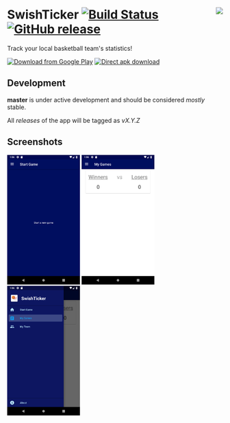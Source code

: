 # SwishTicker <img src="app/src/main/play/listings/en-US/graphics/icon/0.png" height="100px" align="right" /> [![Build Status](https://travis-ci.org/kevinhinterlong/SwishTicker.svg?branch=master)](https://travis-ci.org/kevinhinterlong/SwishTicker) [![GitHub release](https://img.shields.io/github/release/kevinhinterlong/SwishTicker.svg)](https://github.com/kevinhinterlong/SwishTicker/releases)

Track your local basketball team's statistics!

[<img src="https://play.google.com/intl/en_us/badges/images/generic/en_badge_web_generic.png" alt="Download from Google Play" height="60">](https://play.google.com/store/apps/details?id=com.hinterlong.kevin.swishticker)
[<img src=".github/assets/direct-apk-download.png" alt="Direct apk download" height="60">](https://github.com/kevinhinterlong/SwishTicker/releases/latest)

## Development

**master** is under active development and should be considered *mostly* stable.

All *releases* of the app will be tagged as *vX.Y.Z*

## Screenshots

<img src="app/src/main/play/listings/en-US/graphics/phone-screenshots/0.png" width="170"/> <img src="app/src/main/play/listings/en-US/graphics/phone-screenshots/1.png" width="170"/> <img src="app/src/main/play/listings/en-US/graphics/phone-screenshots/2.png" width="170"/>
